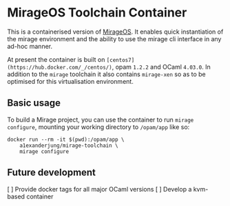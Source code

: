 # MirageOS Toolchain Container

This is a containerised version of [MirageOS](https://github.com/mirage/mirage).
It enables quick instantiation of the mirage environment and the ability to use
the mirage cli interface in any ad-hoc manner.

At present the container is built on `[centos7](https://hub.docker.com/_/centos/)`,
opam `1.2.2` and OCaml `4.03.0`.  In addition to the `mirage` toolchain it also
contains `mirage-xen` so as to be optimised for this virtualisation environment.

## Basic usage

To build a Mirage project, you can use the container to run `mirage configure`,
mounting your working directory to `/opam/app` like so:

    docker run --rm -it $(pwd):/opam/app \
        a1exanderjung/mirage-toolchain \
        mirage configure

## Future development

[ ] Provide docker tags for all major OCaml versions
[ ] Develop a kvm-based container
